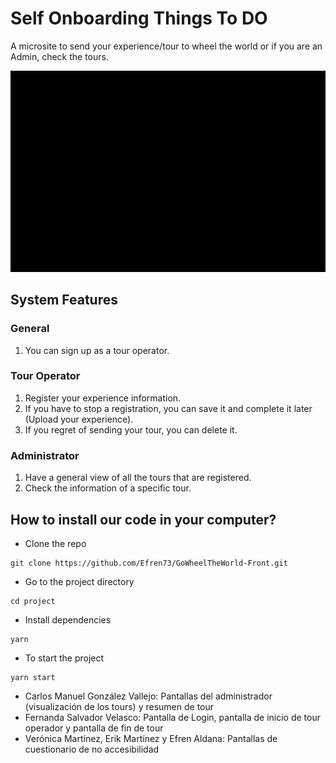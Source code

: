 # Self Onboarding Things To DO

A microsite to send your experience/tour to wheel the world or if you are an Admin, check the tours.

<p><img src = "https://github.com/Efren73/GoWheelTheWorld-Front/blob/Develop/WheelTheWorldGif.gif" /></p>

## System Features

### General 
1. You can sign up as a tour operator.

### Tour Operator
1. Register your experience information.
2. If you have to stop a registration, you can save it and complete it later (Upload your experience).
3. If you regret of sending your tour, you can delete it.

### Administrator
1. Have a general view of all the tours that are registered.
2. Check the information of a specific tour. 

## How to install our code in your computer?
* Clone the repo 
```shell
git clone https://github.com/Efren73/GoWheelTheWorld-Front.git
```
* Go to the project directory
```shell
cd project
```
* Install dependencies
```shell
yarn
```
* To start the project
```shell
yarn start
```

* Carlos Manuel González Vallejo: Pantallas del administrador (visualización de los tours) y resumen de tour
* Fernanda Salvador Velasco: Pantalla de Login, pantalla de inicio de tour operador y pantalla de fin de tour
* Verónica Martínez, Erik Martínez y Efren Aldana: Pantallas de cuestionario de no accesibilidad
